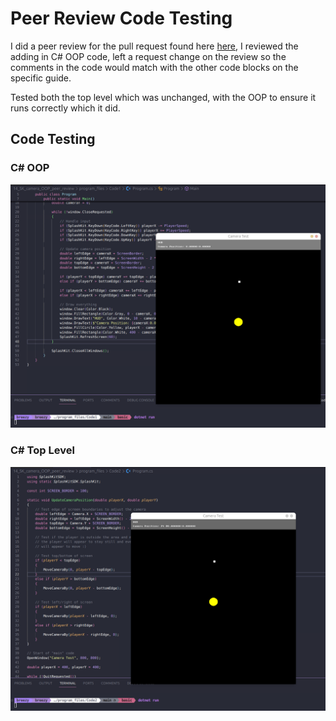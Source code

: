 # Peer Review Code Testing

I did a peer review for the pull request found here [here](https://github.com/thoth-tech/splashkit.io-starlight/pull/183), I reviewed the adding in C# OOP code, left a request change on the review so the comments in the code would match with the other code blocks on the specific guide.

Tested both the top level which was unchanged, with the OOP to ensure it runs correctly which it did.

## Code Testing

### C# OOP

![alt text](images/run1.png)

### C# Top Level

![alt text](images/run2.png)
